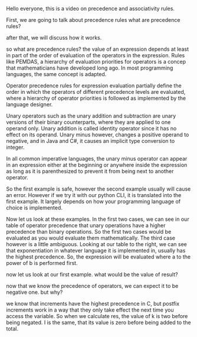Hello everyone, this is a video on precedence and associativity rules.

First, we are going to talk about precedence rules
what are precedence rules?

after that, we will discuss how it works.

so what are precedence rules?
the value of an expression depends at least in part of the order of evaluation of the operators in the expression. Rules like PEMDAS, a hierarchy of evaluation priorities for operators is a concep that mathematicians have developed long ago. In most programming languages, the same concept is adapted.

Operator precedence rules for expression evaluation partially define the order in which the operators of different precedence levels are evaluated, where a hierarchy of operator priorities is followed as implemented by the language designer.

Unary operators such as the unary addition and subtraction are unary versions of their binary counterparts, where they are applied to one operand only. Unary addition is called identity operator since it has no effect on its operand. Unary minus however, changes a positive operand to negative, and in Java and C#, it causes an implicit type conversion to integer.

In all common imperative languages, the unary minus operator can appear in an expression either at the beginning or anywhere inside the expression as long as it is parenthesized to prevent it from being next to another operator.

So the first example is safe, however the second example usually will cause an error. However if we try it with our python CLI, it is translated into the first example. It largely depends on how your programming language of choice is implemented.

Now let us look at these examples. 
In the first two cases, we can see in our table of operator precedence that unary operations have a higher precedence than binary operations. So the first two cases would be evaluated as you would evaluate them mathematically. The third case however is a little ambiguous. Looking at our table to the right, we can see that exponentiation in whatever language it is implemented in, usually has the highest precedence. So, the expression will be evaluated where a to the power of b is performed first.


now let us look at our first example. what would be the value of result?

now that we know the precedence of operators, we can expect it to be negative one. but why?

we know that increments have the highest precedence in C, but postfix increments work in a way that they only take effect the next time you access the variable. So when we calculate res, the value of k is two before being negated. I is the same, that its value is zero before being added to the total.